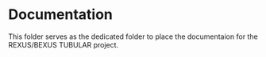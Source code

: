 # Documentation #
This folder serves as the dedicated folder to place the documentaion for the REXUS/BEXUS TUBULAR project.
